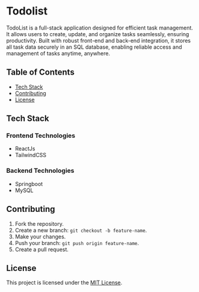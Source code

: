 # Todolist
TodoList is a full-stack application designed for efficient task management. It allows users to create, update, and organize tasks seamlessly, ensuring productivity. Built with robust front-end and back-end integration, it stores all task data securely in an SQL database, enabling reliable access and management of tasks anytime, anywhere.

## Table of Contents
- [Tech Stack](#tech-stack)
- [Contributing](#contributing)
- [License](#license)
  
## Tech Stack
### Frontend Technologies
- ReactJs
- TailwindCSS
### Backend Technologies
- Springboot
- MySQL
## Contributing
1. Fork the repository.
2. Create a new branch: `git checkout -b feature-name`.
3. Make your changes.
4. Push your branch: `git push origin feature-name`.
5. Create a pull request.

## License
This project is licensed under the [MIT License](LICENSE).
